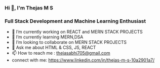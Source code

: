 ### Hi 👋, I'm Thejas M S
### Full Stack Development and Machine Learning Enthusiast
<!--
**thejasgowda001/thejasgowda001** is a ✨ _special_ ✨ repository because its `README.md` (this file) appears on your GitHub profile.

Here are some ideas to get you started:
-->
- 🔭 I’m currently working on REACT and MERN STACK PROJECTS
- 🌱 I’m currently learning MERN,DSA
- 🤝 I’m looking to collaborate on MERN STACK PROJECTS
- 💬 Ask me about HTML & CSS, JS, REACT
- 📫 How to reach me : thejasabhi705@gmail.com
- connect with me: https://www.linkedin.com/in/thejas-m-s-10a2901a7/
